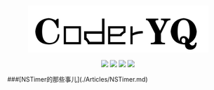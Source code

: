 <p align='center'>
<img src='https://github.com/CoderYQ/Blogs/blob/master/images/logo.png'>
</p>
<p align='center'>
<img src="https://img.shields.io/badge/blog-CoderYQ-blue.svg">
<img src="https://img.shields.io/badge/platform-iOS-orange.svg">
<img src="https://img.shields.io/badge/language-Objective--C-green.svg">
<img src="https://img.shields.io/badge/language-Swift-ff69b4.svg">
</p>
###[NSTimer的那些事儿](./Articles/NSTimer.md)